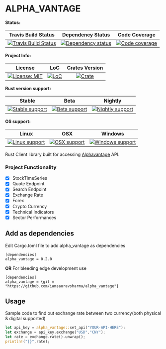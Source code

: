 # ALPHA_VANTAGE

**Status:**

| Travis Build Status | Dependency Status | Code Coverage |
| :---: | :---: | :---: |
| [![Travis Build Status][build_badge]][build_link] | [![Dependency status][deps_badge]][deps_link] | [![Code coverage][codecov_badge]][codecov_link] |

**Project Info:**

| License | LoC | Crates Version |
| :---: | :---: | :---: |
| [![License: MIT][license_badge]][license_link] | [![LoC][loc_badge]][loc_link] | [![Crate][cratesio_badge]][cratesio_link] |

**Rust version support:**

| Stable | Beta | Nightly |
| :---: | :---: | :---: |
| [![Stable support][stable_supported_badge]][git_link] | [![Beta support][beta_supported_badge]][git_link] | [![Nightly support][nightly_supported_badge]][git_link] |

**OS support:**

| Linux | OSX | Windows |
| :---: | :---: | :---: |
| [![Linux support][linux_supported_badge]][git_link] | [![OSX support][osx_supported_badge]][git_link] | [![Windows support][windows_supported_badge]][git_link] |

Rust Client library built for accessing [Alphavantage][alphavantage_link] API.

### Project Functionality

- [X] StockTimeSeries
- [X] Quote Endpoint
- [X] Search Endpoint
- [X] Exchange Rate
- [X] Forex
- [X] Crypto Currency
- [X] Technical Indicators
- [X] Sector Performances

## Add as dependencies
Edit Cargo.toml file to add alpha_vantage as dependencies
```
[dependencies]
alpha_vantage = 0.2.0
```

__OR__
For bleeding edge development use

```
[dependencies]
alpha_vantage = {git = "https://github.com/iamsauravsharma/alpha_vantage"}
```

## Usage
Sample code to find out exchange rate between two currency(both physical & digital supported)

```Rust
let api_key = alpha_vantage::set_api("YOUR-API-HERE");
let exchange = api_key.exchange("USD","CNY");
let rate = exchange.rate().unwrap();
println!("{}",rate);
```

[git_link]: https://github.com/iamsauravsharma/alpha_vantage

[build_badge]: https://img.shields.io/travis/com/iamsauravsharma/alpha_vantage.svg?logo=travis
[build_link]: https://travis-ci.com/iamsauravsharma/alpha_vantage

[deps_badge]: https://deps.rs/repo/github/iamsauravsharma/alpha_vantage/status.svg
[deps_link]: https://deps.rs/repo/github/iamsauravsharma/alpha_vantage

[codecov_badge]: https://img.shields.io/codecov/c/github/iamsauravsharma/alpha_vantage.svg?logo=codecov
[codecov_link]: https://codecov.io/gh/iamsauravsharma/alpha_vantage

[license_badge]: https://img.shields.io/github/license/iamsauravsharma/alpha_vantage.svg
[license_link]: LICENSE

[loc_badge]: https://tokei.rs/b1/github/iamsauravsharma/alpha_vantage
[loc_link]: https://github.com/iamsauravsharma/alpha_vantage

[alphavantage_link]: https://alphavantage.co

[cratesio_badge]: https://img.shields.io/crates/v/alpha_vantage.svg
[cratesio_link]: https://crates.io/crates/alpha_vantage

[stable_supported_badge]: https://img.shields.io/badge/stable-supported-brightgreen.svg?logo=rust
[beta_supported_badge]: https://img.shields.io/badge/beta-supported-brightgreen.svg?logo=rust
[nightly_supported_badge]: https://img.shields.io/badge/nightly-supported-brightgreen.svg?logo=rust
[stable_not_supported_badge]: https://img.shields.io/badge/stable-not%20supported-red.svg?logo=rust
[beta_not_supported_badge]: https://img.shields.io/badge/beta-not%20supported-red.svg?logo=rust
[nighlty_not_supported_badge]: https://img.shields.io/badge/nightly-not%20supported-red.svg?logo=rust

[linux_supported_badge]: https://img.shields.io/badge/linux-supported-brightgreen.svg?logo=linux
[osx_supported_badge]: https://img.shields.io/badge/osx-supported-brightgreen.svg?logo=apple
[windows_supported_badge]: https://img.shields.io/badge/windows-supported-brightgreen.svg?logo=windows
[linux_not_supported_badge]: https://img.shields.io/badge/linux-not%20supported-red.svg?logo=linux
[osx_not_supported_badge]: https://img.shields.io/badge/osx-not%20supported-red.svg?logo=apple
[windows_not_supported_badge]: https://img.shields.io/badge/windows-not%20supported-red.svg?logo=windows
